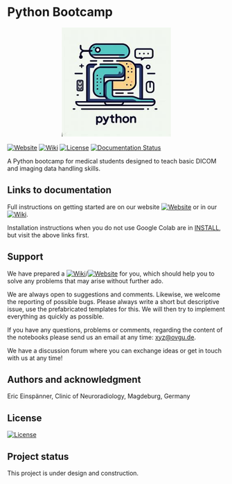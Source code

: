 # Python Bootcamp

<p align="center">
  <img src="https://github.com/University-Clinic-of-Neuroradiology/bootcamp-website/blob/master/assets/img/logo_python.jpg" width="50%" alt='python-bootcamp'>
</p>

[![Website](https://img.shields.io/badge/website-blue)](https://university-clinic-of-neuroradiology.github.io/bootcamp-website/)
[![Wiki](https://img.shields.io/badge/wiki-yellow)](https://github.com/University-Clinic-of-Neuroradiology/python-bootcamp/wiki)
[![License](https://img.shields.io/badge/license-Apache%202.0-green.svg)](https://opensource.org/licenses/Apache-2.0)
[![Documentation Status](https://readthedocs.org/projects/monai/badge/?version=latest)](https://github.com/University-Clinic-of-Neuroradiology/python-bootcamp/wiki)


A Python bootcamp for medical students designed to teach basic DICOM and imaging data handling skills.

## Links to documentation
Full instructions on getting started are on our website [![Website](https://img.shields.io/badge/website-blue)](https://university-clinic-of-neuroradiology.github.io/bootcamp-website/) or in our [![Wiki](https://img.shields.io/badge/wiki-yellow)](https://github.com/University-Clinic-of-Neuroradiology/python-bootcamp/wiki).


Installation instructions when you do not use Google Colab are in [INSTALL]([INSTALL.md](https://github.com/University-Clinic-of-Neuroradiology/python-bootcamp/wiki/Installation-guide-(offline))), but visit the above links first.

## Support
We have prepared a [![Wiki](https://img.shields.io/badge/wiki-yellow)](https://github.com/University-Clinic-of-Neuroradiology/python-bootcamp/wiki)/[![Website](https://img.shields.io/badge/website-blue)](https://university-clinic-of-neuroradiology.github.io/bootcamp-website/) for you, which should help you to solve any problems that may arise without further ado. 

We are always open to suggestions and comments. Likewise, we welcome the reporting of possible bugs. Please always write a short but descriptive issue, use the prefabricated templates for this. We will then try to implement everything as quickly as possible.

If you have any questions, problems or comments, regarding the content of the notebooks please send us an email at any time: xyz@ovgu.de.

We have a discussion forum where you can exchange ideas or get in touch with us at any time!

## Authors and acknowledgment
Eric Einspänner, Clinic of Neuroradiology, Magdeburg, Germany

## License
[![License](https://img.shields.io/badge/License-Apache_2.0-green.svg)](https://opensource.org/licenses/Apache-2.0)

## Project status
This project is under design and construction.
